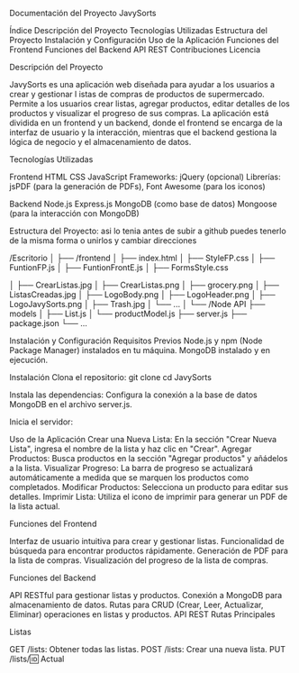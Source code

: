 Documentación del Proyecto JavySorts

Índice
Descripción del Proyecto
Tecnologías Utilizadas
Estructura del Proyecto
Instalación y Configuración
Uso de la Aplicación
Funciones del Frontend
Funciones del Backend
API REST
Contribuciones
Licencia

Descripción del Proyecto

JavySorts es una aplicación web diseñada para ayudar a los usuarios a crear y gestionar l
istas de compras de productos de supermercado. Permite a los usuarios crear listas, agregar productos,
editar detalles de los productos y visualizar el progreso de sus compras. La aplicación está dividida en un
frontend y un backend, donde el frontend se encarga de la interfaz de usuario y la interacción, mientras que
el backend gestiona la lógica de negocio y el almacenamiento de datos.

Tecnologías Utilizadas

Frontend
HTML
CSS
JavaScript
Frameworks: jQuery (opcional)
Librerías: jsPDF (para la generación de PDFs), Font Awesome (para los iconos)

Backend
Node.js
Express.js
MongoDB (como base de datos)
Mongoose (para la interacción con MongoDB)

Estructura del Proyecto: asi lo tenia antes de subir a github puedes tenerlo de la misma forma o unirlos y cambiar direcciones

/Escritorio
│
├── /frontend
│   ├── index.html
│   ├── StyleFP.css
│   ├── FuntionFP.js
│   ├── FuntionFrontE.js
│   ├── FormsStyle.css

│   ├── CrearListas.jpg
│   ├── CrearListas.png
│   ├── grocery.png
│   ├── ListasCreadas.jpg
│   ├── LogoBody.png
│   ├── LogoHeader.png
│   ├── LogoJavySorts.png
│   ├── Trash.jpg
│   └── ...
│
└── /Node API
    ├── models
    │   ├── List.js
    │   └── productModel.js
    ├── server.js
    ├── package.json
    └── ...
    
Instalación y Configuración
Requisitos Previos
Node.js y npm (Node Package Manager) instalados en tu máquina.
MongoDB instalado y en ejecución.

Instalación
Clona el repositorio:
git clone <url-del-repositorio>
cd JavySorts

Instala las dependencias:
Configura la conexión a la base de datos MongoDB en el archivo server.js.

Inicia el servidor:

Uso de la Aplicación
Crear una Nueva Lista: En la sección "Crear Nueva Lista", ingresa el nombre de la lista y haz clic en "Crear".
Agregar Productos: Busca productos en la sección "Agregar productos" y añádelos a la lista.
Visualizar Progreso: La barra de progreso se actualizará automáticamente a medida que se marquen los productos como completados.
Modificar Productos: Selecciona un producto para editar sus detalles.
Imprimir Lista: Utiliza el icono de imprimir para generar un PDF de la lista actual.

Funciones del Frontend

Interfaz de usuario intuitiva para crear y gestionar listas.
Funcionalidad de búsqueda para encontrar productos rápidamente.
Generación de PDF para la lista de compras.
Visualización del progreso de la lista de compras.

Funciones del Backend

API RESTful para gestionar listas y productos.
Conexión a MongoDB para almacenamiento de datos.
Rutas para CRUD (Crear, Leer, Actualizar, Eliminar) operaciones en listas y productos.
API REST
Rutas Principales

Listas

GET /lists: Obtener todas las listas.
POST /lists: Crear una nueva lista.
PUT /lists/:id: Actual
